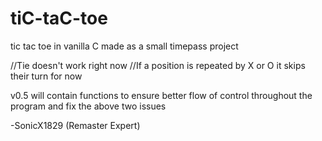 # tiC-taC-toe
tic tac toe in vanilla C made as a small timepass project

//Tie doesn't work right now
//If a position is repeated by X or O it skips their turn for now

v0.5 will contain functions to ensure better flow of control throughout the program and fix the above two issues

-SonicX1829 (Remaster Expert)
